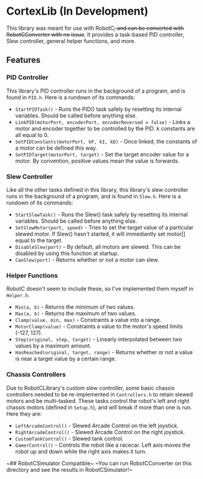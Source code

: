 # CortexLib (In Development)
This library was meant for use with RobotC~~, and can be converted with RobotCConverter with no issue~~. It provides a task-based PID controller, Slew controller, general helper functions, and more.

## Features
### PID Controller
This library's PID controller runs in the background of a program, and is found in `PID.h`. Here is a rundown of its commands:

* `StartPIDTask()` - Runs the PID() task safely by resetting its internal variables. Should be called before anything else.
* `LinkPID(motorPort, encoderPort, encoderReversed = false)` - Links a motor and encoder together to be controlled by the PID. k constants are all equal to 0.
* `SetPIDConstants(motorPort, kP, kI, kD)` - Once linked, the constants of a motor can be defined this way.
* `SetPIDTarget(motorPort, target)` - Set the target encoder value for a motor. By convention, positive values mean the value is forwards.

### Slew Controller
Like all the other tasks defined in this library, this library's slew controller runs in the background of a program, and is found in `Slew.h`. Here is a rundown of its commands:

* `StartSlewTask()` - Runs the Slew() task safely by resetting its internal variables. Should be called before anything else.
* `SetSlewMotor(port, speed)` - Tries to set the target value of a particular slewed motor. If Slew() hasn't started, it will immediantly set motor[] equal to the target.
* `DisableSlew(port)` - By default, all motors are slewed. This can be disabled by using this function at startup.
* `CanSlew(port)` - Returns whether or not a motor can slew.

### Helper Functions
RobotC doesn't seem to include these, so I've implemented them myself in `Helper.h`.

* `Min(a, b)` - Returns the minimum of two values.
* `Max(a, b)` - Returns the maximum of two values.
* `Clamp(value, min, max)` - Constraints a value into a range.
* `MotorClamp(value)` - Constraints a value to the motor's speed limits (-127, 127).
* `Step(original, step, target)` - Linearly interpolated between two values by a maximum amount.
* `HasReached(original, target, range)` - Returns whether or not a value is near a target value by a certain range.

### Chassis Controllers
Due to RobotCLibrary's custom slew controller, some basic chassis controllers needed to be re-implemented in `Controllers.h` to retain slewed motors and be multi-tasked. These tasks control the robot's left and right chassis motors (defined in `Setup.h`), and will break if more than one is run. Here they are:

* `LeftArcadeControl()` - Slewed Arcade Control on the left joystick.
* `RightArcadeControl()` - Slewed Arcade Control on the right joystick.
* `CustomTankControl()` - Slewed tank control.
* `GamerControl()` - Controls the robot like a racecar. Left axis moves the robot up and down while the right axis makes it turn.

~## RobotCSimulator Compatible~
~You can run RobotCConverter on this directory and see the results in RobotCSimulator!~

